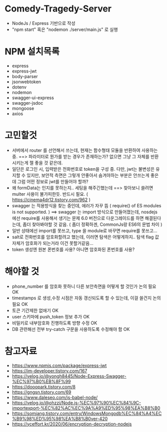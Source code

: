 # Comedy-Tragedy-Server
- NodeJs / Express 기반으로 작성
- "npm start" 혹은 "nodemon ./server/main.js" 로 실행

# NPM 설치목록
- express
- express-jwt
- body-parser
- jsonwebtoken
- dotenv
- nodemon
- swagger-ui-express 
- swagger-jsdoc
- mongoose
- axios

# 고민할것
- 서버에서 router 를 선언해서 쓰는데, 현재는 함수형태 모듈을 반환하여 사용하는 중.
    ==> 파라미터로 뭔가를 받는 경우가 존재하는가? 
        없으면 그냥 그 자체를 반환시키는게 젤 좋을 것 같은데.
- 일단은 로그인 시, 입력받은 전화번호로 token을 구성 중.
  다만, jwt는 불변성은 유지할 수 있지만, 보안적 측면은 그렇개 안좋아서 숨겨야하는 부분은 안쓰는게 좋은데
  그럼 어떤 정보로 jwt를 만들어야 할까?
- 왜 formData는 인지를 못하는지.. 세팅을 해주긴했는데
    ==> 찾아보니 쓸려면 multer 사용이 불가피한듯. 반드시 필요.
        ( https://cinema4dr12.tistory.com/962 )
- swagger 는 적용방식을 찾는 중인데, 에러가 자꾸 뜸 ( require() of ES modules is not supported. )
  ==> swagger 는 import 방식으로 만들어졌는데, nosdejs 에선 require를 사용해서 생기는 문제
      6.0 버전으로 다운그레이드를 하면 해결된다는데, 좀더 찾아봐야할 것 같음.
      ( 좀더 정확하겐, CommonJs랑 ES6의 문법 차이 )
- 일반 상태에선 import를 못쓰고, type 을 module로 바꾸면 require를 못쓰고...
- salt로 전화번호를 암호화할려고 했는데, 이러면 탐색은 어떻게하지..
  탐색 flag 값 자체가 암호화가 되는거라 이건 못할거같음...
- token 생성엔 원본 폰번호를 사용? 아니면 암호화된 폰번호를 사용?

# 해야할 것
- phone_number 를 암호화 못하니 다른 보안측면을 어떻게 할 것인가 논의 필요 OK
- timestamps 로 생성,수정 시점은 자동 갱신되도록 할 수 있는데, 이걸 쓸건지 논의 필요 OK
- 토큰 기간제한 없애기 OK
- user 스키마에 push_token 정보 추가 OK
- 비밀키로 내부암호화 진행하도록 방향 수정 OK
- DB 관련해선 전부 try-catch 구문을 사용하도록 수정해야 함 OK

# 참고자료
- https://www.npmjs.com/package/express-jwt
- https://im-developer.tistory.com/167
- https://velog.io/@yongh8445/Node-Express-Swagger-%EC%97%B0%EB%8F%99
- https://dooopark.tistory.com/8
- https://gngsn.tistory.com/69
- https://www.daleseo.com/js-babel-node/
- https://velog.io/@ohzzi/Node.js-%EC%97%90%EC%84%9C-importexport-%EC%82%AC%EC%9A%A9%ED%95%98%EA%B8%B0
- https://somjang.tistory.com/entry/WindowsMongodb%EC%84%A4%EC%B9%98%ED%95%98%EA%B8%B0ver-420
- https://yceffort.kr/2020/06/encryption-decryption-nodejs